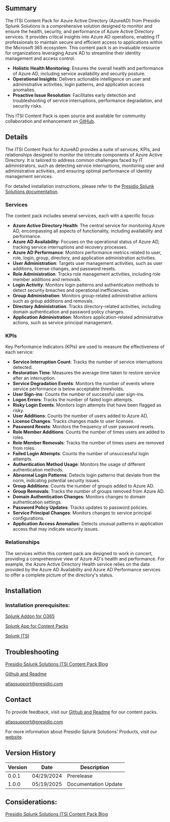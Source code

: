 ## Summary
The ITSI Content Pack for Azure Active Directory (AzureAD) from Presidio Splunk Solutions is a comprehensive solution designed to monitor and ensure the health, security, and performance of Azure Active Directory services. It provides critical insights into Azure AD operations, enabling IT professionals to maintain secure and efficient access to applications within the Microsoft 365 ecosystem. This content pack is an invaluable resource for organizations leveraging Azure AD to streamline their identity management and access control.

- **Holistic Health Monitoring**: Ensures the overall health and performance of Azure AD, including service availability and security posture.
- **Operational Insights**: Delivers actionable intelligence on user and administrative activities, login patterns, and application access anomalies.
- **Proactive Issue Resolution**: Facilitates early detection and troubleshooting of service interruptions, performance degradation, and security risks.

This ITSI Content Pack is open source and available for community collaboration and enhancement on [GitHub](https://www.github.com/kinneygroup).

## Details
The ITSI Content Pack for AzureAD provides a suite of services, KPIs, and relationships designed to monitor the intricate components of Azure Active Directory. It is tailored to address common challenges faced by IT administrators, such as detecting service interruptions, monitoring user and administrative activities, and ensuring optimal performance of identity management services.

For detailed installation instructions, please refer to the [Presidio Splunk Solutions documentation](https://docs.atlas.kinneygroup.com/docs/intro).

### Services
The content pack includes several services, each with a specific focus:

- **Azure Active Directory Health**: The central service for monitoring Azure AD, encompassing all aspects of functionality, including availability and performance.
- **Azure AD Availability**: Focuses on the operational status of Azure AD, tracking service interruptions and recovery processes.
- **Azure AD Performance**: Monitors performance metrics related to user, role, login, group, directory, and application administration activities.
- **User Administration**: Targets user management activities, such as user additions, license changes, and password resets.
- **Role Administration**: Tracks role management activities, including role member additions and removals.
- **Login Activity**: Monitors login patterns and authentication methods to detect security breaches and operational inefficiencies.
- **Group Administration**: Monitors group-related administrative actions such as group additions and removals.
- **Directory Administration**: Tracks directory-related activities, including domain authentication and password policy changes.
- **Application Administration**: Monitors application-related administrative actions, such as service principal management.

### KPIs
Key Performance Indicators (KPIs) are used to measure the effectiveness of each service:

- **Service Interruption Count**: Tracks the number of service interruptions detected.
- **Restoration Time**: Measures the average time taken to restore service after an interruption.
- **Service Degradation Events**: Monitors the number of events where service performance is below acceptable thresholds.
- **User Sign-ins**: Counts the number of successful user sign-ins.
- **Logon Errors**: Tracks the number of failed login attempts.
- **Risky Login Events**: Monitors login attempts that have been flagged as risky.
- **User Additions**: Counts the number of users added to Azure AD.
- **License Changes**: Tracks changes made to user licenses.
- **Password Resets**: Monitors the frequency of user password resets.
- **Role Member Additions**: Counts the number of times users are added to roles.
- **Role Member Removals**: Tracks the number of times users are removed from roles.
- **Failed Login Attempts**: Counts the number of unsuccessful login attempts.
- **Authentication Method Usage**: Monitors the usage of different authentication methods.
- **Abnormal Login Patterns**: Detects login patterns that deviate from the norm, indicating potential security issues.
- **Group Additions**: Counts the number of groups added to Azure AD.
- **Group Removals**: Tracks the number of groups removed from Azure AD.
- **Domain Authentication Changes**: Monitors changes to domain authentication settings.
- **Password Policy Updates**: Tracks updates to password policies.
- **Service Principal Changes**: Monitors changes to service principal configurations.
- **Application Access Anomalies**: Detects unusual patterns in application access that may indicate security issues.

### Relationships
The services within this content pack are designed to work in concert, providing a comprehensive view of Azure AD's health and performance. For example, the Azure Active Directory Health service relies on the data provided by the Azure AD Availability and Azure AD Performance services to offer a complete picture of the directory's status.

## Installation

### Installation prerequisites:

[Splunk Addon for O365](https://splunkbase.splunk.com)

[Splunk App for Content Packs](https://splunkbase.splunk.com/app/5391)

[Splunk ITSI](https://www.splunk.com/en_us/products/it-service-intelligence.html)

## Troubleshooting

[Presidio Splunk Solutions ITSI Content Pack Blog](https://kinneygroup.com/blog/installing-itsi-content-packs/)

[Github and Readme](https://www.github.com/kinneygroup)

atlassupport@presidio.com

## Contact

To provide feedback, visit our [Github and Readme](https://www.github.com/kinneygroup) for our content packs.

atlassupport@presidio.com

For more information about Presidio Splunk Solutions' Products, visit our [website](https://kinneygroup.com/atlas).

## Version History

| Version | Date  | Description                |
|---------|-------|----------------------------|
| 0.0.1   | 04/29/2024 | Prerelease   |
| 1.0.0   | 05/19/2025 | Documentation Update |

## Considerations:

[Presidio Splunk Solutions ITSI Content Pack Blog](https://kinneygroup.com/blog/installing-itsi-content-packs/)